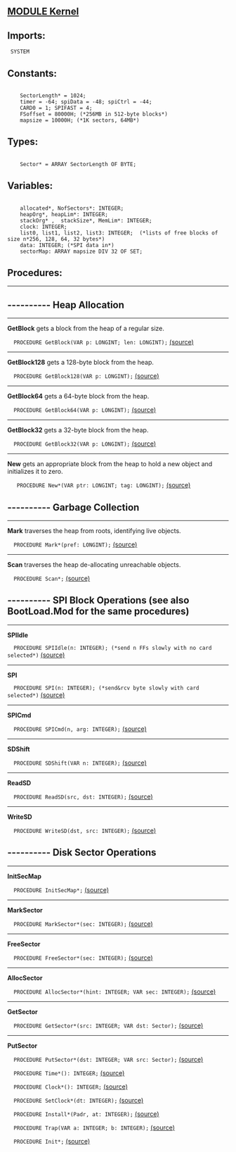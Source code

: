 
## [MODULE Kernel](https://github.com/io-core/Kernel/blob/main/Kernel.Mod)

  ## Imports:
` SYSTEM`

## Constants:
```
 
    SectorLength* = 1024;
    timer = -64; spiData = -48; spiCtrl = -44;
    CARD0 = 1; SPIFAST = 4;
    FSoffset = 80000H; (*256MB in 512-byte blocks*)
    mapsize = 10000H; (*1K sectors, 64MB*)

```
## Types:
```
 
    Sector* = ARRAY SectorLength OF BYTE;

```
## Variables:
```
 
    allocated*, NofSectors*: INTEGER;
    heapOrg*, heapLim*: INTEGER; 
    stackOrg* ,  stackSize*, MemLim*: INTEGER;
    clock: INTEGER;
    list0, list1, list2, list3: INTEGER;  (*lists of free blocks of size n*256, 128, 64, 32 bytes*)
    data: INTEGER; (*SPI data in*)
    sectorMap: ARRAY mapsize DIV 32 OF SET;

```
## Procedures:
---
## ---------- Heap Allocation
---
**GetBlock** gets a block from the heap of a regular size. 

`  PROCEDURE GetBlock(VAR p: LONGINT; len: LONGINT);` [(source)](https://github.com/io-orig/System/blob/main/Kernel.Mod#L62)

---
**GetBlock128** gets a 128-byte block from the heap.

`  PROCEDURE GetBlock128(VAR p: LONGINT);` [(source)](https://github.com/io-orig/System/blob/main/Kernel.Mod#L85)

---
**GetBlock64** gets a 64-byte block from the heap. 

`  PROCEDURE GetBlock64(VAR p: LONGINT);` [(source)](https://github.com/io-orig/System/blob/main/Kernel.Mod#L98)

---
**GetBlock32** gets a 32-byte block from the heap.

`  PROCEDURE GetBlock32(VAR p: LONGINT);` [(source)](https://github.com/io-orig/System/blob/main/Kernel.Mod#L111)

---
**New** gets an appropriate block from the heap to hold a new object and initializes it to zero. 

`   PROCEDURE New*(VAR ptr: LONGINT; tag: LONGINT);` [(source)](https://github.com/io-orig/System/blob/main/Kernel.Mod#L124)

## ---------- Garbage Collection
---
**Mark** traverses the heap from roots, identifying live objects. 

`  PROCEDURE Mark*(pref: LONGINT);` [(source)](https://github.com/io-orig/System/blob/main/Kernel.Mod#L147)

---
**Scan** traverses the heap de-allocating unreachable objects. 

`  PROCEDURE Scan*;` [(source)](https://github.com/io-orig/System/blob/main/Kernel.Mod#L172)

## ---------- SPI Block Operations (see also BootLoad.Mod for the same procedures)
---
**SPIIdle** 

`  PROCEDURE SPIIdle(n: INTEGER); (*send n FFs slowly with no card selected*)` [(source)](https://github.com/io-orig/System/blob/main/Kernel.Mod#L208)

---
**SPI** 

`  PROCEDURE SPI(n: INTEGER); (*send&rcv byte slowly with card selected*)` [(source)](https://github.com/io-orig/System/blob/main/Kernel.Mod#L220)

---
**SPICmd** 

`  PROCEDURE SPICmd(n, arg: INTEGER);` [(source)](https://github.com/io-orig/System/blob/main/Kernel.Mod#L230)

---
**SDShift** 

`  PROCEDURE SDShift(VAR n: INTEGER);` [(source)](https://github.com/io-orig/System/blob/main/Kernel.Mod#L246)

---
**ReadSD** 

`  PROCEDURE ReadSD(src, dst: INTEGER);` [(source)](https://github.com/io-orig/System/blob/main/Kernel.Mod#L258)

---
**WriteSD** 

`  PROCEDURE WriteSD(dst, src: INTEGER);` [(source)](https://github.com/io-orig/System/blob/main/Kernel.Mod#L276)

## ---------- Disk Sector Operations
---
**InitSecMap** 

`  PROCEDURE InitSecMap*;` [(source)](https://github.com/io-orig/System/blob/main/Kernel.Mod#L298)

---
**MarkSector** 

`  PROCEDURE MarkSector*(sec: INTEGER);` [(source)](https://github.com/io-orig/System/blob/main/Kernel.Mod#L308)

---
**FreeSector** 

`  PROCEDURE FreeSector*(sec: INTEGER);` [(source)](https://github.com/io-orig/System/blob/main/Kernel.Mod#L317)

---
**AllocSector** 

`  PROCEDURE AllocSector*(hint: INTEGER; VAR sec: INTEGER);` [(source)](https://github.com/io-orig/System/blob/main/Kernel.Mod#L326)

---
**GetSector** 

`  PROCEDURE GetSector*(src: INTEGER; VAR dst: Sector);` [(source)](https://github.com/io-orig/System/blob/main/Kernel.Mod#L340)

---
**PutSector** 

`  PROCEDURE PutSector*(dst: INTEGER; VAR src: Sector);` [(source)](https://github.com/io-orig/System/blob/main/Kernel.Mod#L350)


`  PROCEDURE Time*(): INTEGER;` [(source)](https://github.com/io-orig/System/blob/main/Kernel.Mod#L358)


`  PROCEDURE Clock*(): INTEGER;` [(source)](https://github.com/io-orig/System/blob/main/Kernel.Mod#L363)


`  PROCEDURE SetClock*(dt: INTEGER);` [(source)](https://github.com/io-orig/System/blob/main/Kernel.Mod#L367)


`  PROCEDURE Install*(Padr, at: INTEGER);` [(source)](https://github.com/io-orig/System/blob/main/Kernel.Mod#L371)


`  PROCEDURE Trap(VAR a: INTEGER; b: INTEGER);` [(source)](https://github.com/io-orig/System/blob/main/Kernel.Mod#L375)


`  PROCEDURE Init*;` [(source)](https://github.com/io-orig/System/blob/main/Kernel.Mod#L383)


